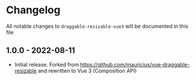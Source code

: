 # Changelog

All notable changes to `draggable-resizable-vue3` will be documented in this file


## 1.0.0 - 2022-08-11
- Initial release. Forked from https://github.com/mauricius/vue-draggable-resizable and rewritten to Vue 3 (Composition API) 
